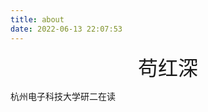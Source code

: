 ```yaml
---
title: about
date: 2022-06-13 22:07:53
---
```




<center><font size=6>苟红深</font></center>


杭州电子科技大学研二在读<br>


